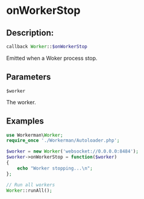 # onWorkerStop
## Description:
```php
callback Worker::$onWorkerStop
```

Emitted when a Woker process stop.

## Parameters

``` $worker ```

The worker.

## Examples

```php
use Workerman\Worker;
require_once './Workerman/Autoloader.php';

$worker = new Worker('websocket://0.0.0.0:8484');
$worker->onWorkerStop = function($worker)
{
    echo "Worker stopping...\n";
};

// Run all workers
Worker::runAll();
```
